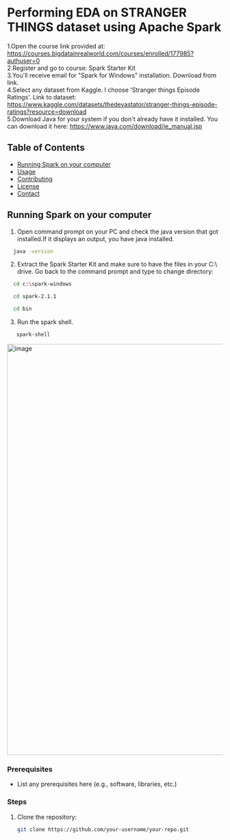 # Performing EDA on STRANGER THINGS dataset using Apache Spark

1.Open the course link provided at: https://courses.bigdatainrealworld.com/courses/enrolled/177985?authuser=0<br>
2.Register and go to course: Spark Starter Kit<br>
3.You'll receive email for "Spark for Windows" installation. Download from link.<br>
4.Select any dataset from Kaggle. I choose 'Stranger things Episode Ratings'. Link to dataset: https://www.kaggle.com/datasets/thedevastator/stranger-things-episode-ratings?resource=download<br>
5.Download Java for your system if you don't already have it installed. You can download it here: https://www.java.com/download/ie_manual.jsp<br>

## Table of Contents

- [Running Spark on your computer](#Running_Spark)
- [Usage](#usage)
- [Contributing](#contributing)
- [License](#license)
- [Contact](#contact)

## Running Spark on your computer
1. Open command prompt on your PC and check the java version that got installed.If it displays an output, you have java installed.<br>
 ```bash
   java -version
```
2. Extract the Spark Starter Kit and make sure to have the files in your C:\ drive. Go back to the command prompt and type to change directory:<br>
 ```bash
   cd c:\spark-windows
```
 ```bash
   cd spark-2.1.1
```
 ```bash
   cd bin
```
3. Run the spark shell.<br>
```bash
   spark-shell
```
<img width="960" alt="image" src="https://github.com/user-attachments/assets/a1d4590a-ec73-4842-bbf7-1cfc2da9a8b7" />

### Prerequisites

- List any prerequisites here (e.g., software, libraries, etc.)

### Steps

1. Clone the repository:
   ```bash
   git clone https://github.com/your-username/your-repo.git

